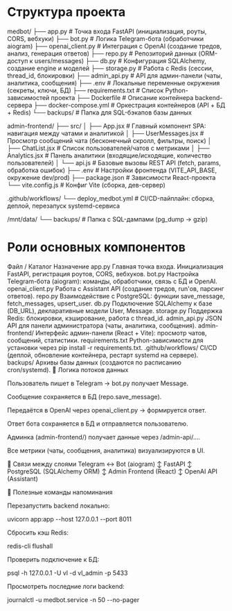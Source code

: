 # Структура проекта
medbot/
├── app.py                      # Точка входа FastAPI (инициализация, роуты, CORS, вебхуки)
├── bot.py                      # Логика Telegram-бота (обработчики aiogram)
├── openai_client.py            # Интеграция с OpenAI (создание тредов, анализ, генерация ответов)
├── repo.py                     # Репозиторий данных (ORM-доступ к users/messages)
├── db.py                       # Конфигурация SQLAlchemy, создание engine и моделей
├── storage.py                  # Работа с Redis (сессии, thread_id, блокировки)
├── admin_api.py                # API для админ-панели (чаты, аналитика, сообщения)
├── .env                        # Локальные переменные окружения (секреты, ключи, БД)
├── requirements.txt            # Список Python-зависимостей проекта
├── Dockerfile                  # Описание контейнера backend-сервера
├── docker-compose.yml          # Оркестрация контейнеров (API + БД + Redis)
└── backups/                    # Папка для SQL-бэкапов базы данных

admin-frontend/
├── src/
│   ├── App.jsx                 # Главный компонент SPA: навигация между чатами и аналитикой
│   ├── UserMessages.jsx        # Просмотр сообщений чата (бесконечный скролл, фильтры, поиск)
│   ├── ChatList.jsx            # Список пользователей/чатов с метриками
│   ├── Analytics.jsx           # Панель аналитики (входящие/исходящие, количество пользователей)
│   └── api.js                  # Базовые вызовы REST API (fetch, params, обработка ошибок)
├── .env                        # Настройки фронтенда (VITE_API_BASE, окружение dev/prod)
├── package.json                # Зависимости React-проекта
└── vite.config.js              # Конфиг Vite (сборка, дев-сервер)

.github/workflows/
└── deploy_medbot.yml           # CI/CD-пайплайн: сборка, деплой, перезапуск systemd-сервиса

/mnt/data/
└── backups/                    # Папка с SQL-дампами (pg_dump → gzip)


# Роли основных компонентов
Файл / Каталог	Назначение
app.py	Главная точка входа. Инициализация FastAPI, регистрация роутов, CORS, вебхуков.
bot.py	Настройка Telegram-бота (aiogram): команды, обработчики, связь с БД и OpenAI.
openai_client.py	Работа с Assistant API (создание тредов, run'ов, парсинг ответов).
repo.py	Взаимодействие с PostgreSQL: функции save_message, fetch_messages, upsert_user.
db.py	Подключение SQLAlchemy к базе (DB_URL), декларативные модели User, Message.
storage.py	Поддержка Redis: блокировки, кэширование, работа с thread_id.
admin_api.py	JSON API для панели администратора (чаты, аналитика, сообщения).
admin-frontend/	Интерфейс админ-панели (React + Vite): просмотр чатов, сообщений, статистики.
requirements.txt	Python-зависимости для установки через pip install -r requirements.txt.
.github/workflows/	CI/CD (деплой, обновление контейнера, рестарт systemd на сервере).
backups/	Архивы базы данных (создаются по расписанию cron/systemd).
🧩 Логика потоков данных

Пользователь пишет в Telegram → bot.py получает Message.

Сообщение сохраняется в БД (repo.save_message).

Передаётся в OpenAI через openai_client.py → формируется ответ.

Ответ бота сохраняется в БД и отправляется пользователю.

Админка (admin-frontend/) получает данные через /admin-api/....

Все метрики (чаты, сообщения, аналитика) визуализируются в UI.

🧱 Связи между слоями
Telegram ↔ Bot (aiogram)
        ↕
     FastAPI
        ↕
PostgreSQL (SQLAlchemy ORM)
        ↕
   Admin Frontend (React)
        ↕
   OpenAI API (Assistant)

🧰 Полезные команды напоминания

Перезапустить backend локально:

uvicorn app:app --host 127.0.0.1 --port 8011


Сбросить кэш Redis:

redis-cli flushall


Проверить подключение к БД:

psql -h 127.0.0.1 -U vl -d vl_admin -p 5433


Просмотреть последние логи backend:

journalctl -u medbot.service -n 50 --no-pager
